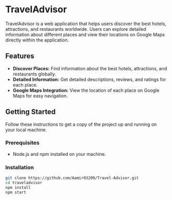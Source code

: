 # TravelAdvisor

TravelAdvisor is a web application that helps users discover the best hotels, attractions, and restaurants worldwide. Users can explore detailed information about different places and view their locations on Google Maps directly within the application.

## Features

- **Discover Places:** Find information about the best hotels, attractions, and restaurants globally.
- **Detailed Information:** Get detailed descriptions, reviews, and ratings for each place.
- **Google Maps Integration:** View the location of each place on Google Maps for easy navigation.

## Getting Started

Follow these instructions to get a copy of the project up and running on your local machine.

### Prerequisites

- Node.js and npm installed on your machine.

### Installation

```bash
git clone https://github.com/Aamir03209/Travel-Advisor.git
cd traveladvisor
npm install
npm start
